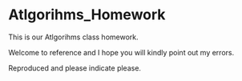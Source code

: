 # Atlgorihms_Homework

This is our Atlgorihms class homework.

Welcome to reference and I hope you will kindly point out my errors.

Reproduced and please indicate please.
